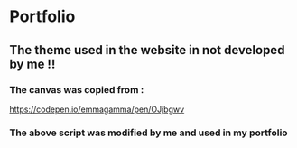 # Portfolio
## The theme used in the website in not developed by me !! 
### The canvas was copied from :
https://codepen.io/emmagamma/pen/OJjbgwv
### The above script was modified by me and used in my portfolio

